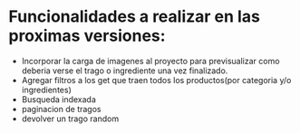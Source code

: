 # Funcionalidades a realizar en las proximas versiones:
- Incorporar la carga de imagenes al proyecto para previsualizar como deberia verse el trago o ingrediente una vez finalizado.
- Agregar filtros a los get que traen todos los productos(por categoria y/o ingredientes)
- Busqueda indexada
- paginacion de tragos
- devolver un trago random